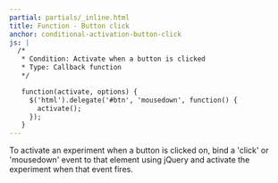 ```yaml
---
partial: partials/_inline.html
title: Function - Button click
anchor: conditional-activation-button-click
js: |
  /*
   * Condition: Activate when a button is clicked
   * Type: Callback function
   */

   function(activate, options) {
     $('html').delegate('#btn', 'mousedown', function() {
       activate();
     });
   }
---
```


To activate an experiment when a button is clicked on, bind a 'click' or 'mousedown' event to that element using jQuery and activate the experiment when that event fires.
